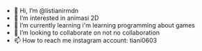 - 👋 Hi, I’m @listianirmdn
- 👀 I’m interested in animasi 2D
- 🌱 I’m currently learning i'm learning programming about games
- 💞️ I’m looking to collaborate on not no collaboration
- 📫 How to reach me instagram account: tiani0603

<!---
listianirmdn/listianirmdn is a ✨ special ✨ repository because its `README.md` (this file) appears on your GitHub profile.
You can click the Preview link to take a look at your changes.
--->
